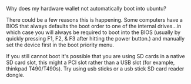Why does my hardware wallet not automatically boot into ubuntu?

There could be a few reasons this is happening. Some computers have a BIOS that always defaults the boot order to one of the internal drives...in which case you will always be required to boot into the BIOS (usually by quickly pressing F1, F2, & F3 after hitting the power button.) and manually set the device first in the boot priority menu.

If you still cannot boot it's possible that you are using SD cards in a native SD card slot, this might a PCI slot rather than a USB slot (for example, thinkpad T490/T490s). Try using usb sticks or a usb stick SD card reader dongle. 

